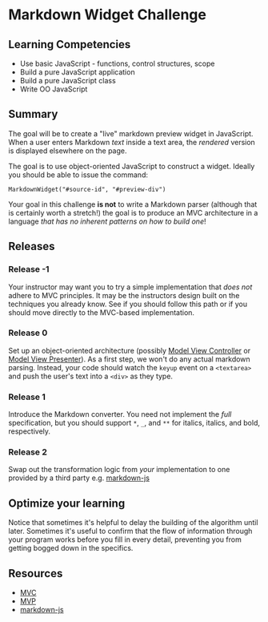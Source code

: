 # Markdown Widget Challenge

## Learning Competencies

* Use basic JavaScript - functions, control structures, scope
* Build a pure JavaScript application
* Build a pure JavaScript class
* Write OO JavaScript

## Summary

The goal will be to create a "live" markdown preview widget in JavaScript.
When a user enters Markdown *text* inside a text area, the _rendered_ version
is displayed elsewhere on the page.

The goal is to use object-oriented JavaScript to construct a widget.  Ideally
you should be able to issue the command:

    MarkdownWidget("#source-id", "#preview-div")

Your goal in this challenge **is not** to write a Markdown parser (although that is certainly worth a stretch!) the goal is to produce an MVC architecture in a language _that has no inherent patterns on how to build one_!

## Releases

### Release -1

Your instructor may want you to try a simple implementation that _does not_ adhere to MVC principles.  It may be the instructors design built on the techniques you already know.  See if you should follow this path or if you should move directly to the MVC-based implementation.

### Release 0

Set up an object-oriented architecture (possibly [Model View Controller][MVC]
or [Model View Presenter][MVP]). As a first step, we won't do any actual markdown parsing. Instead, your code should watch the `keyup` event on a `<textarea>` and push the user's text into a `<div>` as they type.

### Release 1

Introduce the Markdown converter.  You need not implement the _full_
specification, but you should support `*`, `_`, and `**` for italics, italics,
and bold, respectively.

### Release 2

Swap out the transformation logic from *your* implementation to one provided by
a third party e.g. [markdown-js]

## Optimize your learning

Notice that sometimes it's helpful to delay the building of the algorithm until
later. Sometimes it's useful to confirm that the flow of information through your program works before you fill in every detail, preventing you from getting bogged down in the specifics.

## Resources

* [MVC][]
* [MVP][]
* [markdown-js][]

[MVC]: http://en.wikipedia.org/wiki/Model%E2%80%93view%E2%80%93controller
[MVP]: http://en.wikipedia.org/wiki/Model%E2%80%93view%E2%80%93presenter
[markdown-js]: https://github.com/evilstreak/markdown-js
